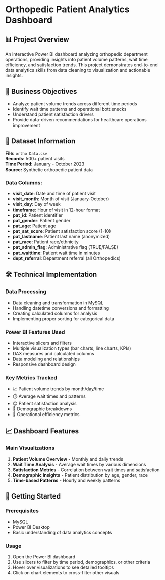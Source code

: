 # Orthopedic Patient Analytics Dashboard

## 📊 Project Overview

An interactive Power BI dashboard analyzing orthopedic department operations, providing insights into patient volume patterns, wait time efficiency, and satisfaction trends. This project demonstrates end-to-end data analytics skills from data cleaning to visualization and actionable insights.

## 🎯 Business Objectives

- Analyze patient volume trends across different time periods
- Identify wait time patterns and operational bottlenecks  
- Understand patient satisfaction drivers
- Provide data-driven recommendations for healthcare operations improvement

## 📁 Dataset Information

**File:** `ortho Data.csv`  
**Records:** 500+ patient visits  
**Time Period:** January - October 2023  
**Source:** Synthetic orthopedic patient data

### Data Columns:
- **visit_date**: Date and time of patient visit
- **visit_month**: Month of visit (January-October)
- **visit_day**: Day of week
- **timeframe**: Hour of visit in 12-hour format
- **pat_id**: Patient identifier
- **pat_gender**: Patient gender
- **pat_age**: Patient age
- **pat_sat_score**: Patient satisfaction score (1-10)
- **pat_lastname**: Patient last name (anonymized)
- **pat_race**: Patient race/ethnicity
- **pat_admin_flag**: Administrative flag (TRUE/FALSE)
- **pat_waittime**: Patient wait time in minutes
- **dept_referral**: Department referral (all Orthopedics)

## 🛠️ Technical Implementation

### Data Processing
- Data cleaning and transformation in MySQL
- Handling datetime conversions and formatting
- Creating calculated columns for analysis
- Implementing proper sorting for categorical data

### Power BI Features Used
- Interactive slicers and filters
- Multiple visualization types (bar charts, line charts, KPIs)
- DAX measures and calculated columns
- Data modeling and relationships
- Responsive dashboard design

### Key Metrics Tracked
- 📈 Patient volume trends by month/day/time
- ⏱️ Average wait times and patterns
- 😊 Patient satisfaction analysis
- 👥 Demographic breakdowns
- 🏥 Operational efficiency metrics

## 📈 Dashboard Features

### Main Visualizations
1. **Patient Volume Overview** - Monthly and daily trends
2. **Wait Time Analysis** - Average wait times by various dimensions
3. **Satisfaction Metrics** - Correlation between wait times and satisfaction
4. **Demographic Insights** - Patient distribution by age, gender, race
5. **Time-based Patterns** - Hourly and weekly patterns

## 🚀 Getting Started

### Prerequisites
- MySQL
- Power BI Desktop
- Basic understanding of data analytics concepts

### Usage
1. Open the Power BI dashboard
2. Use slicers to filter by time period, demographics, or other criteria
3. Hover over visualizations to see detailed tooltips
4. Click on chart elements to cross-filter other visuals
